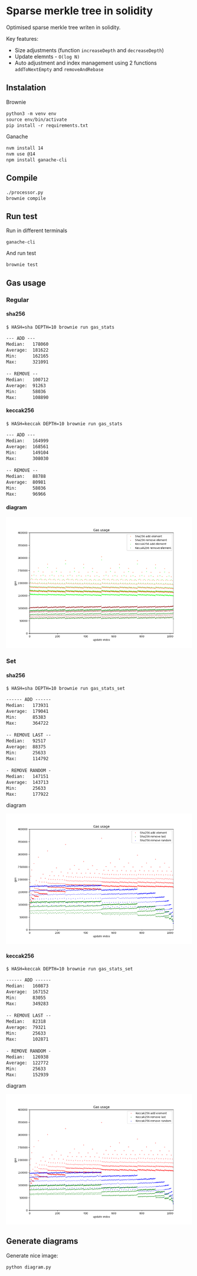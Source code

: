 # Sparse merkle tree in solidity

Optimised sparse merkle tree writen in solidity.

Key features:
- Size adjustments (function `increaseDepth` and `decreaseDepth`)
- Update elemnts - `O(log N)`
- Auto adjustment and index management using 2 functions `addToNextEmpty` and `removeAndRebase`

## Instalation

Brownie

```
python3 -m venv env
source env/bin/activate
pip install -r requirements.txt
```

Ganache

```
nvm install 14
nvm use @14
npm install ganache-cli
```

## Compile

```
./processor.py
brownie compile
```

## Run test

Run in different terminals

```
ganache-cli
```

And run test

```
brownie test
```

## Gas usage

### Regular

#### sha256

```
$ HASH=sha DEPTH=10 brownie run gas_stats
```

```
--- ADD ---
Median:   178060
Average:  181622
Min:      162165
Max:      321091

-- REMOVE --
Median:   100712
Average:  91263
Min:      58036
Max:      108890
```

#### keccak256

```
$ HASH=keccak DEPTH=10 brownie run gas_stats
```

```
--- ADD ---
Median:   164999
Average:  168561
Min:      149104
Max:      308030

-- REMOVE --
Median:   88788
Average:  80981
Min:      58036
Max:      96966
```

#### diagram

![Gas usage](./plot.png)

### Set

#### sha256

```
$ HASH=sha DEPTH=10 brownie run gas_stats_set
```

```
------ ADD ------
Median:   173931
Average:  179041
Min:      85383
Max:      364722

-- REMOVE LAST --
Median:   92517
Average:  88375
Min:      25633
Max:      114792

- REMOVE RANDOM -
Median:   147151
Average:  143713
Min:      25633
Max:      177922
```

diagram

![Gas usage](./plot_set_sha.png)

#### keccak256

```
$ HASH=keccak DEPTH=10 brownie run gas_stats_set
```

```
------ ADD ------
Median:   160873
Average:  167152
Min:      83055
Max:      349283

-- REMOVE LAST --
Median:   82318
Average:  79321
Min:      25633
Max:      102871

- REMOVE RANDOM -
Median:   126938
Average:  122772
Min:      25633
Max:      152939
```

diagram

![Gas usage](./plot_set_keccak.png)

## Generate diagrams

Generate nice image:

```
python diagram.py
```